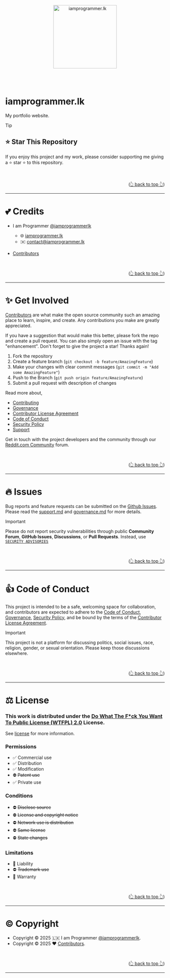 <a name="readme-top"></a>

<br><br>

<div align="center" style="text-align: center;">
  <a href="https://iamprogrammer.lk">
    <img src="https://avatars.githubusercontent.com/u/17584831?v=4" alt="iamprogrammer.lk" width="200">
  </a>
</div>

<br><br>

# iamprogrammer.lk

My portfolio website.

> [!TIP]
>
> ## ⭐ Star This Repository
>
> If you enjoy this project and my work, please consider supporting me giving a ⭐ star ⭐ to this repository.

<br><p align="right">(<a href="#readme-top">👆 back to top 👆</a>)</p>

---

# 💕 Credits

- I am Programmer [@iamprogrammerlk][iamprogrammer_github]

  - 🌐 [iamprogrammer.lk][iamprogrammer_url]
  - ✉️ [contact@iamprogrammer.lk][iamprogrammer_email]

- [Contributors][contributors]

<br><p align="right">(<a href="#readme-top">👆 back to top 👆</a>)</p>

---

# ✨ Get Involved

[Contributors][contributors] are what make the open source community such an amazing place to learn, inspire,
and create. Any contributions you make are greatly appreciated.

If you have a suggestion that would make this better, please fork the repo and create a pull request.
You can also simply open an issue with the tag "enhancement". Don't forget to give the project a star! Thanks again!

1. Fork the repository
2. Create a feature branch (`git checkout -b feature/AmazingFeature`)
3. Make your changes with clear commit messages (`git commit -m "Add some AmazingFeature"`)
4. Push to the Branch (`git push origin feature/AmazingFeature`)
5. Submit a pull request with description of changes

Read more about,

- [Contributing][contributing]
- [Governance][governance]
- [Contributor License Agreement][contributor_license_agreement]
- [Code of Conduct][code_of_conduct]
- [Security Policy][security]
- [Support][support]

Get in touch with the project developers and the community through our [Reddit.com Community][community] forum.

<br>
<p align="right">(<a href="#readme-top">👆 back to top 👆</a>)</p>

---

# 🔥 Issues

Bug reports and feature requests can be submitted on the [Github Issues][issues].
Please read the [support.md][support] and [governance.md][governance] for more details.

> [!IMPORTANT]
>
> Please do not report security vulnerabilities through public **Community Forum**, **GitHub Issues**,
> **Discussions**, or **Pull Requests**. Instead, use [`SECURITY ADVISORIES`][security_advisories]

<br><p align="right">(<a href="#readme-top">👆 back to top 👆</a>)</p>

---

# 👍 Code of Conduct

This project is intended to be a safe, welcoming space for collaboration, and contributors are expected to adhere to
the [Code of Conduct][code_of_conduct], [Governance][governance], [Security Policy][security],
and be bound by the terms of the [Contributor License Agreement][contributor_license_agreement].

> [!IMPORTANT]
>
> This project is not a platform for discussing politics, social issues, race, religion, gender, or sexual orientation.
> Please keep those discussions elsewhere.

<br><p align="right">(<a href="#readme-top">👆 back to top 👆</a>)</p>

---

# ⚖️ License

### This work is distributed under the [Do What The F\*ck You Want To Public License (WTFPL) 2.0][license] License.

See [license][license_md] for more information.

### Permissions

- ✅ Commercial use
- ✅ Distribution
- ✅ Modification
- ⛔ ~~Patent use~~
- ✅ Private use

### Conditions

- ⛔ ~~Disclose source~~
- ⛔ ~~License and copyright notice~~
- ⛔ ~~Network use is distribution~~
- ⛔ ~~Same license~~
- ⛔ ~~State changes~~

### Limitations

- 🚫 Liability
- ⛔ ~~Trademark use~~
- 🚫 Warranty

<br><p align="right">(<a href="#readme-top">👆 back to top 👆</a>)</p>

---

# ©️ Copyright

- Copyright © 2025 🇱🇰 I am Programmer [@iamprogrammerlk][iamprogrammer_github].
- Copyright © 2025 ❤️ [Contributors][contributors].

<br><p align="right">(<a href="#readme-top">👆 back to top 👆</a>)</p>

---

[iamprogrammer_github]: https://github.com/iamprogrammerlk
[iamprogrammer_url]: https://iamprogrammer.lk
[iamprogrammer_email]: mailto:contact@iamprogrammer.lk
[contributors]: /../../graphs/contributors
[community]: https://reddit.com/r/iamprogrammerlk
[contributing]: /contributing.md
[governance]: /governance.md
[support]: /support.md
[issues]: /../../issues
[code_of_conduct]: /code_of_conduct.md
[security]: /security.md
[contributor_license_agreement]: /contributor_license_agreement.md
[license]: https://choosealicense.com/licenses/wtfpl/
[license_md]: /license.md
[security_advisories]: /../../security/advisories/new
